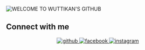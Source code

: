 ![WELCOME TO WUTTIKAN'S GITHUB](https://media.discordapp.net/attachments/950419021893865522/1306279189858615357/WELCOME.jpg?ex=673616cc&is=6734c54c&hm=57ef107b832d352d430450546d583570a02bddc4136a301719e83a4f4c2f520c&=&format=webp&width=1246&height=701)

## Connect with me  
<div align="center">
<a href="https://github.com/wuttikan/wuttikan/tree/main" target="_blank">
<img src=https://img.shields.io/badge/github-%2324292e.svg?&style=for-the-badge&logo=github&logoColor=white alt=github style="margin-bottom: 5px;" />
</a>
<a href="https://www.facebook.com/pppwtk/" target="_blank">
<img src=https://img.shields.io/badge/facebook-%232E87FB.svg?&style=for-the-badge&logo=facebook&logoColor=white alt=facebook style="margin-bottom: 5px;" />
</a>
<a href="https://www.instagram.com/pppwtk/" target="_blank">
<img src=https://img.shields.io/badge/instagram-%23000000.svg?&style=for-the-badge&logo=instagram&logoColor=white alt=instagram style="margin-bottom: 5px;" />
</a>  
</div>  